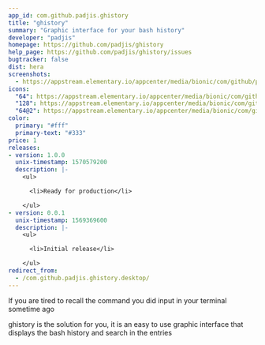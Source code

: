 ```yaml
---
app_id: com.github.padjis.ghistory
title: "ghistory"
summary: "Graphic interface for your bash history"
developer: "padjis"
homepage: https://github.com/padjis/ghistory
help_page: https://github.com/padjis/ghistory/issues
bugtracker: false
dist: hera
screenshots:
  - https://appstream.elementary.io/appcenter/media/bionic/com/github/padjis.ghistory/F898F4FCCCF4830695F5A5DFF9AB28A9/screenshots/image-1_orig.png
icons:
  "64": https://appstream.elementary.io/appcenter/media/bionic/com/github/padjis.ghistory/F898F4FCCCF4830695F5A5DFF9AB28A9/icons/64x64/com.github.padjis.ghistory_com.github.padjis.ghistory.png
  "128": https://appstream.elementary.io/appcenter/media/bionic/com/github/padjis.ghistory/F898F4FCCCF4830695F5A5DFF9AB28A9/icons/128x128/com.github.padjis.ghistory_com.github.padjis.ghistory.png
  "64@2": https://appstream.elementary.io/appcenter/media/bionic/com/github/padjis.ghistory/F898F4FCCCF4830695F5A5DFF9AB28A9/icons/64x64@2/com.github.padjis.ghistory_com.github.padjis.ghistory.png
color:
  primary: "#fff"
  primary-text: "#333"
price: 1
releases:
- version: 1.0.0
  unix-timestamp: 1570579200
  description: |-
    <ul>

      <li>Ready for production</li>

    </ul>
- version: 0.0.1
  unix-timestamp: 1569369600
  description: |-
    <ul>

      <li>Initial release</li>

    </ul>
redirect_from:
  - /com.github.padjis.ghistory.desktop/
---
```


<p>If you are tired to recall the command you did input in your terminal sometime ago</p>
<p>ghistory is the solution for you, it is an easy to use graphic interface that displays the bash history and search in the entries</p>